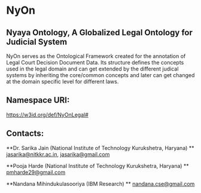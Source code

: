 # NyOn

## Nyaya Ontology, A Globalized Legal Ontology for Judicial System

NyOn serves as the Ontological Framework created for the annotation of Legal Court Decision Document Data. Its structure defines the concepts used in the legal domain and can get extended by the different judical systems by inheriting the core/common concepts and later can get changed at the domain specific level for different laws.

## Namespace URI:
https://w3id.org/def/NyOnLegal#

## Contacts:

**Dr. Sarika Jain (National Institute of Technology Kurukshetra, Haryana) **
<jasarika@nitkkr.ac.in>, <jasarika@gmail.com>

**Pooja Harde (National Institute of Technology Kurukshetra, Haryana) **
<pmharde29@gmail.com>


**Nandana Mihindukulasooriya (IBM Research) **
<nandana.cse@gmail.com>
